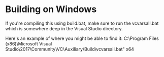 # Building on Windows
If you're compiling this using build.bat, make sure to run the vcvarsall.bat which is somewhere deep in the Visual Studio directory. 

Here's an example of where you might be able to find it:
C:\Program Files (x86)\Microsoft Visual Studio\2017\Community\VC\Auxiliary\Build\vcvarsall.bat" x64
